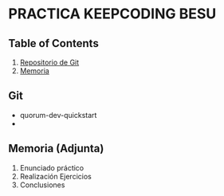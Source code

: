 # PRACTICA KEEPCODING BESU

## Table of Contents
1. [Repositorio de Git](#Git)
2. [Memoria](#Memoria)

## Git
 - quorum-dev-quickstart
 - 
## Memoria (Adjunta)
  1. Enunciado práctico
  2. Realización Ejercicios
  3. Conclusiones
